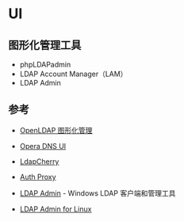 # UI

## 图形化管理工具

* phpLDAPadmin
* LDAP Account Manager（LAM）
* LDAP Admin

## 参考

* [OpenLDAP 图形化管理](http://blog.51cto.com/wzlinux/1837363)

* [Opera DNS UI](https://github.com/operasoftware/dns-ui)
* [LdapCherry](https://github.com/kakwa/ldapcherry)
* [Auth Proxy](https://github.com/contiv/auth_proxy)

* [LDAP Admin](http://www.ldapadmin.org/index.html) - Windows LDAP 客户端和管理工具
* [LDAP Admin for Linux](http://ivb.sweb.cz/en/ldap.html)